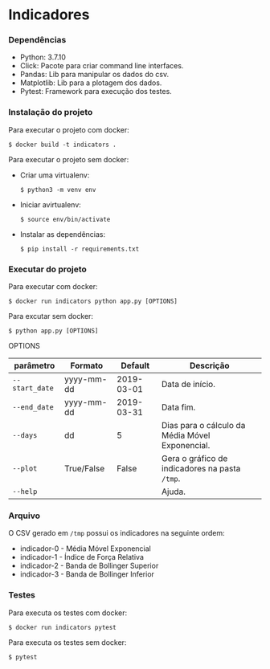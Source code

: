 # Indicadores

### Dependências

 - Python: 3.7.10
 - Click: Pacote para criar command line interfaces.
 - Pandas: Lib para manipular os dados do csv.
 - Matplotlib: Lib para a plotagem dos dados.
 - Pytest: Framework para execução dos testes.


### Instalação do projeto

Para executar o projeto com docker:

 `$ docker build -t indicators .`

 

Para executar o projeto sem docker:

 - Criar uma virtualenv:
 
    `$ python3 -m venv env`

 - Iniciar avirtualenv:

    `$ source env/bin/activate`

 - Instalar as dependências:

   `$ pip install -r requirements.txt`


### Executar do projeto

Para executar com docker:

`$ docker run indicators python app.py [OPTIONS]`

Para excutar sem docker:

`$ python app.py [OPTIONS]`

OPTIONS

| parâmetro | Formato | Default | Descrição |
|---|---|---|---|
| `--start_date`  | yyyy-mm-dd | 2019-03-01 | Data de início. |
| `--end_date`  | yyyy-mm-dd | 2019-03-31 | Data fim. |
| `--days`  | dd | 5 | Dias para o cálculo da Média Móvel Exponencial. |
| `--plot` | True/False | False | Gera o gráfico de indicadores na pasta `/tmp`. |
| `--help` | | | Ajuda. |

### Arquivo

O CSV gerado em `/tmp` possui os indicadores na seguinte ordem:

   - indicador-0 - Média Móvel Exponencial
   - indicador-1 - Índice de Força Relativa
   - indicador-2 - Banda de Bollinger Superior
   - indicador-3 - Banda de Bollinger Inferior


### Testes

Para executa os testes com docker:

`$ docker run indicators pytest`

Para executa os testes sem docker:

`$ pytest`